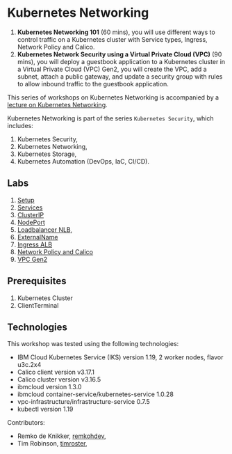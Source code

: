 # Kubernetes Networking

1. **Kubernetes Networking 101** (60 mins), you will use different ways to control traffic on a Kubernetes cluster with Service types, Ingress, Network Policy and Calico.
2. **Kubernetes Network Security using a Virtual Private Cloud (VPC)** (90 mins), you will deploy a guestbook application to a Kubernetes cluster in a Virtual Private Cloud (VPC) Gen2, you will create the VPC, add a subnet, attach a public gateway, and update a security group with rules to allow inbound traffic to the guestbook application.

This series of workshops on Kubernetes Networking is accompanied by a [lecture on Kubernetes Networking](pdf/KubernetesNetworking-Lecture.pdf).

Kubernetes Networking is part of the series `Kubernetes Security`, which includes:

1. Kubernetes Security,
1. Kubernetes Networking,
1. Kubernetes Storage,
1. Kubernetes Automation (DevOps, IaC, CI/CD).

## Labs

1. [Setup](docs/setup.md)
2. [Services](docs/services.md)
3. [ClusterIP](docs/clusterip.md)
4. [NodePort](docs/nodeport.md)
5. [Loadbalancer NLB](docs/loadbalancer.md),
6. [ExternalName](docs/externalname.md)
7. [Ingress ALB](docs/ingress-alb.md)
8. [Network Policy and Calico](docs/networkpolicy.md)
9.  [VPC Gen2](docs/vpcgen2.md)

## Prerequisites

1. Kubernetes Cluster
2. ClientTerminal

## Technologies

This workshop was tested using the following technologies:

* IBM Cloud Kubernetes Service (IKS) version 1.19, 2 worker nodes, flavor u3c.2x4
* Calico client version v3.17.1
* Calico cluster version v3.16.5
* ibmcloud version 1.3.0
* ibmcloud container-service/kubernetes-service   1.0.28
* vpc-infrastructure/infrastructure-service 0.7.5
* kubectl version 1.19

Contributors:
* Remko de Knikker, [remkohdev](https://github.com/remkohdev),
* Tim Robinson, [timroster](https://github.com/timroster),